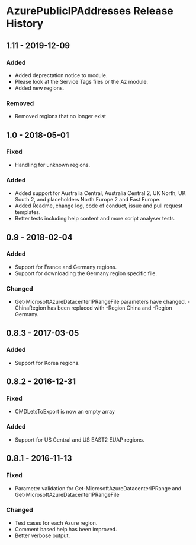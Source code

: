 # AzurePublicIPAddresses Release History

## 1.11 - 2019-12-09

### Added

* Added deprectation notice to module.
* Please look at the Service Tags files or the Az module.
* Added new regions.

### Removed

* Removed regions that no longer exist

## 1.0 - 2018-05-01

### Fixed

* Handling for unknown regions.

### Added

* Added support for Australia Central, Australia Central 2, UK North, UK South 2, and placeholders North Europe 2 and East Europe.
* Added Readme, change log,  code of conduct, issue and pull request templates.
* Better tests including help content and more script analyser tests.

## 0.9 - 2018-02-04

### Added

* Support for France and Germany regions.
* Support for downloading the Germany region specific file.

### Changed

* Get-MicrosoftAzureDatacenterIPRangeFile parameters have changed. -ChinaRegion has been replaced with -Region China and -Region Germany.

## 0.8.3 - 2017-03-05

### Added

* Support for Korea regions.

## 0.8.2 - 2016-12-31

### Fixed

* CMDLetsToExport is now an empty array

### Added

* Support for US Central and US EAST2 EUAP regions.

## 0.8.1 - 2016-11-13

### Fixed

* Parameter validation for Get-MicrosoftAzureDatacenterIPRange and Get-MicrosoftAzureDatacenterIPRangeFile

### Changed

* Test cases for each Azure region.
* Comment based help has been improved.
* Better verbose output.
